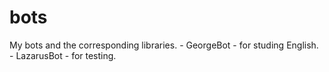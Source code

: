 # bots
My bots and the corresponding libraries.
    - GeorgeBot - for studing English.
    - LazarusBot - for testing.
